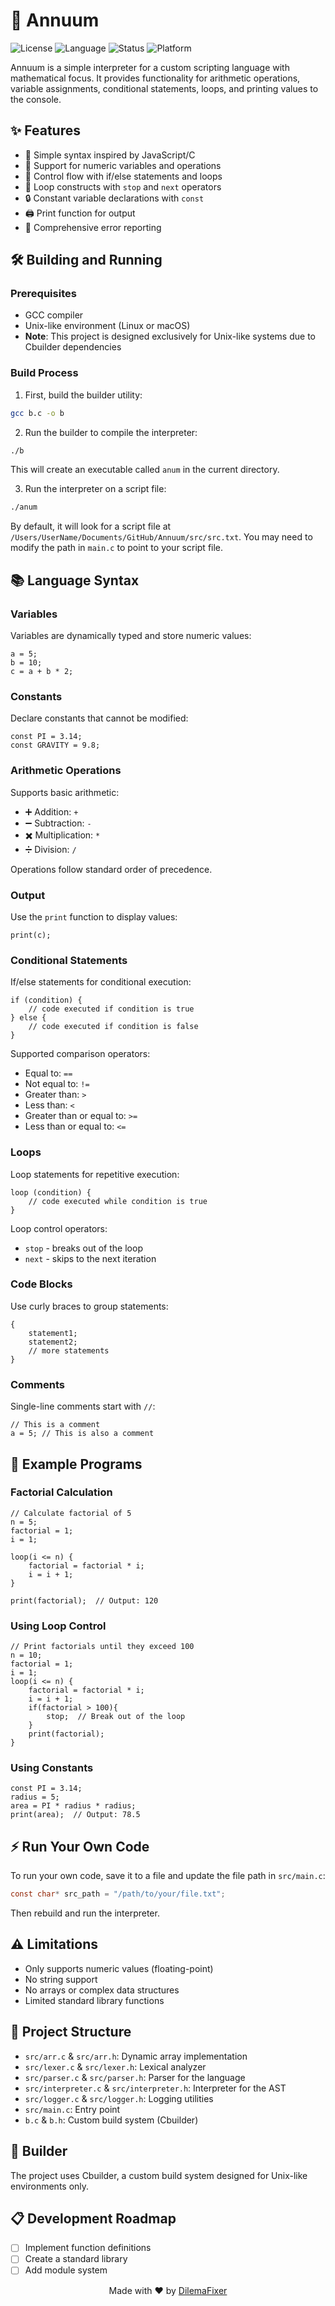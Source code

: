 # 🚀 Annuum

![License](https://img.shields.io/badge/license-MIT-blue.svg)
![Language](https://img.shields.io/badge/language-C-orange.svg)
![Status](https://img.shields.io/badge/status-experimental-green.svg)
![Platform](https://img.shields.io/badge/platform-UNIX_only-red.svg)

Annuum is a simple interpreter for a custom scripting language with mathematical focus. It provides functionality for arithmetic operations, variable assignments, conditional statements, loops, and printing values to the console.

## ✨ Features

- 📝 Simple syntax inspired by JavaScript/C
- 🔢 Support for numeric variables and operations
- 🔀 Control flow with if/else statements and loops
- 🔄 Loop constructs with `stop` and `next` operators
- 🔒 Constant variable declarations with `const`
- 🖨️ Print function for output
- 🐛 Comprehensive error reporting

## 🛠️ Building and Running

### Prerequisites

- GCC compiler
- Unix-like environment (Linux or macOS)
- **Note**: This project is designed exclusively for Unix-like systems due to Cbuilder dependencies

### Build Process

1. First, build the builder utility:

```bash
gcc b.c -o b
```

2. Run the builder to compile the interpreter:

```bash
./b
```

This will create an executable called `anum` in the current directory.

3. Run the interpreter on a script file:

```bash
./anum
```

By default, it will look for a script file at `/Users/UserName/Documents/GitHub/Annuum/src/src.txt`. You may need to modify the path in `main.c` to point to your script file.

## 📚 Language Syntax

### Variables

Variables are dynamically typed and store numeric values:

```
a = 5;
b = 10;
c = a + b * 2;
```

### Constants

Declare constants that cannot be modified:

```
const PI = 3.14;
const GRAVITY = 9.8;
```

### Arithmetic Operations

Supports basic arithmetic:
- ➕ Addition: `+`
- ➖ Subtraction: `-`
- ✖️ Multiplication: `*`
- ➗ Division: `/`

Operations follow standard order of precedence.

### Output

Use the `print` function to display values:

```
print(c);
```

### Conditional Statements

If/else statements for conditional execution:

```
if (condition) {
    // code executed if condition is true
} else {
    // code executed if condition is false
}
```

Supported comparison operators:
- Equal to: `==`
- Not equal to: `!=`
- Greater than: `>`
- Less than: `<`
- Greater than or equal to: `>=`
- Less than or equal to: `<=`

### Loops

Loop statements for repetitive execution:

```
loop (condition) {
    // code executed while condition is true
}
```

Loop control operators:
- `stop` - breaks out of the loop
- `next` - skips to the next iteration

### Code Blocks

Use curly braces to group statements:

```
{
    statement1;
    statement2;
    // more statements
}
```

### Comments

Single-line comments start with `//`:

```
// This is a comment
a = 5; // This is also a comment
```

## 📝 Example Programs

### Factorial Calculation

```
// Calculate factorial of 5
n = 5;
factorial = 1;
i = 1;

loop(i <= n) {
    factorial = factorial * i;
    i = i + 1;
}

print(factorial);  // Output: 120
```

### Using Loop Control

```
// Print factorials until they exceed 100
n = 10;
factorial = 1;
i = 1;
loop(i <= n) {
    factorial = factorial * i;
    i = i + 1;
    if(factorial > 100){
        stop;  // Break out of the loop
    }
    print(factorial);
}
```

### Using Constants

```
const PI = 3.14;
radius = 5;
area = PI * radius * radius;
print(area);  // Output: 78.5
```

## ⚡ Run Your Own Code

To run your own code, save it to a file and update the file path in `src/main.c`:

```c
const char* src_path = "/path/to/your/file.txt";
```

Then rebuild and run the interpreter.

## ⚠️ Limitations

- Only supports numeric values (floating-point)
- No string support
- No arrays or complex data structures
- Limited standard library functions

## 📂 Project Structure

- `src/arr.c` & `src/arr.h`: Dynamic array implementation
- `src/lexer.c` & `src/lexer.h`: Lexical analyzer
- `src/parser.c` & `src/parser.h`: Parser for the language
- `src/interpreter.c` & `src/interpreter.h`: Interpreter for the AST
- `src/logger.c` & `src/logger.h`: Logging utilities
- `src/main.c`: Entry point
- `b.c` & `b.h`: Custom build system (Cbuilder)

## 🔨 Builder

The project uses Cbuilder, a custom build system designed for Unix-like environments only.

## 📋 Development Roadmap

- [ ] Implement function definitions
- [ ] Create a standard library
- [ ] Add module system

<div align="center">
  <p>Made with ❤️ by <a href="https://github.com/DilemaFixer">DilemaFixer</a></p>
</div>
